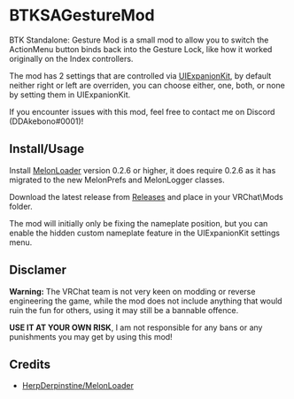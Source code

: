 # BTKSAGestureMod
BTK Standalone: Gesture Mod is a small mod to allow you to switch the ActionMenu button binds back into the Gesture Lock, like how it worked originally on the Index controllers.

The mod has 2 settings that are controlled via [UIExpanionKit](https://github.com/knah/VRCMods), by default neither right or left are overriden, you can choose either, one, both, or none by setting them in UIExpanionKit.

If you encounter issues with this mod, feel free to contact me on Discord (DDAkebono#0001)!

## Install/Usage
Install [MelonLoader](https://github.com/HerpDerpinstine/MelonLoader) version 0.2.6 or higher, it does require 0.2.6 as it has migrated to the new MelonPrefs and MelonLogger classes.

Download the latest release from [Releases](https://github.com/ddakebono/BTKSAGestureMod/releases) and place in your VRChat\Mods folder.

The mod will initially only be fixing the nameplate position, but you can enable the hidden custom nameplate feature in the UIExpanionKit settings menu.

## Disclamer
**Warning:** The VRChat team is not very keen on modding or reverse engineering the game, while the mod does not include anything that would ruin the fun for others, using it may still be a bannable offence.

**USE IT AT YOUR OWN RISK**, I am not responsible for any bans or any punishments you may get by using this mod!

## Credits
* [HerpDerpinstine/MelonLoader](https://github.com/HerpDerpinstine/MelonLoader)
